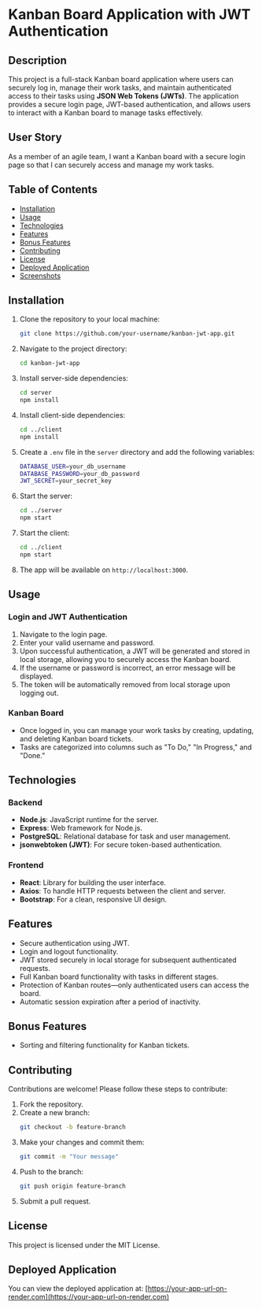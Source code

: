 # Kanban Board Application with JWT Authentication

## Description

This project is a full-stack Kanban board application where users can securely log in, manage their work tasks, and maintain authenticated access to their tasks using **JSON Web Tokens (JWTs)**. The application provides a secure login page, JWT-based authentication, and allows users to interact with a Kanban board to manage tasks effectively.

## User Story

As a member of an agile team, I want a Kanban board with a secure login page so that I can securely access and manage my work tasks.

## Table of Contents

- [Installation](#installation)
- [Usage](#usage)
- [Technologies](#technologies)
- [Features](#features)
- [Bonus Features](#bonus-features)
- [Contributing](#contributing)
- [License](#license)
- [Deployed Application](#deployed-application)
- [Screenshots](#screenshots)

## Installation

1. Clone the repository to your local machine:
    ```bash
    git clone https://github.com/your-username/kanban-jwt-app.git
    ```

2. Navigate to the project directory:
    ```bash
    cd kanban-jwt-app
    ```

3. Install server-side dependencies:
    ```bash
    cd server
    npm install
    ```

4. Install client-side dependencies:
    ```bash
    cd ../client
    npm install
    ```

5. Create a `.env` file in the `server` directory and add the following variables:
    ```bash
    DATABASE_USER=your_db_username
    DATABASE_PASSWORD=your_db_password
    JWT_SECRET=your_secret_key
    ```

6. Start the server:
    ```bash
    cd ../server
    npm start
    ```

7. Start the client:
    ```bash
    cd ../client
    npm start
    ```

8. The app will be available on `http://localhost:3000`.

## Usage

### Login and JWT Authentication

1. Navigate to the login page.
2. Enter your valid username and password.
3. Upon successful authentication, a JWT will be generated and stored in local storage, allowing you to securely access the Kanban board.
4. If the username or password is incorrect, an error message will be displayed.
5. The token will be automatically removed from local storage upon logging out.

### Kanban Board

- Once logged in, you can manage your work tasks by creating, updating, and deleting Kanban board tickets.
- Tasks are categorized into columns such as "To Do," "In Progress," and "Done."

## Technologies

### Backend

- **Node.js**: JavaScript runtime for the server.
- **Express**: Web framework for Node.js.
- **PostgreSQL**: Relational database for task and user management.
- **jsonwebtoken (JWT)**: For secure token-based authentication.

### Frontend

- **React**: Library for building the user interface.
- **Axios**: To handle HTTP requests between the client and server.
- **Bootstrap**: For a clean, responsive UI design.

## Features

- Secure authentication using JWT.
- Login and logout functionality.
- JWT stored securely in local storage for subsequent authenticated requests.
- Full Kanban board functionality with tasks in different stages.
- Protection of Kanban routes—only authenticated users can access the board.
- Automatic session expiration after a period of inactivity.

## Bonus Features

- Sorting and filtering functionality for Kanban tickets.

## Contributing

Contributions are welcome! Please follow these steps to contribute:

1. Fork the repository.
2. Create a new branch:
    ```bash
    git checkout -b feature-branch
    ```
3. Make your changes and commit them:
    ```bash
    git commit -m "Your message"
    ```
4. Push to the branch:
    ```bash
    git push origin feature-branch
    ```
5. Submit a pull request.

## License

This project is licensed under the MIT License.

## Deployed Application

You can view the deployed application at: [https://your-app-url-on-render.com](https://your-app-url-on-render.com)


